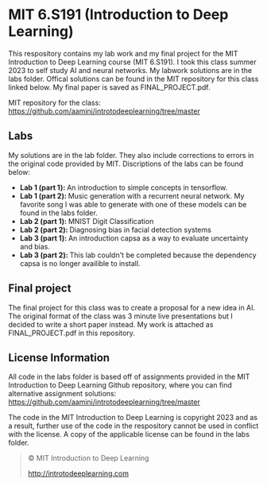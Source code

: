 # MIT 6.S191 (Introduction to Deep Learning)

This respository contains my lab work and my final project for the MIT Introduction to Deep Learning course (MIT 6.S191). I took this class summer 2023 to self study AI and neural networks. My labwork solutions are in the labs folder. Offical solutions can be found in the MIT repository for this class linked below. My final paper is saved as FINAL_PROJECT.pdf.

MIT repository for the class: https://github.com/aamini/introtodeeplearning/tree/master

## Labs

My solutions are in the lab folder. They also include corrections to errors in the original code provided by MIT. Discriptions of the labs can be found below:

<ul>
  <li><b>Lab 1 (part 1): </b>An introduction to simple concepts in tensorflow.</li>
  <li><b>Lab 1 (part 2): </b>Music generation with a recurrent neural network. My favorite song I was able to generate with one of these models can be found in the labs folder.</li>
  <li><b>Lab 2 (part 1): </b>MNIST Digit Classification</li>
  <li><b>Lab 2 (part 2): </b>Diagnosing bias in facial detection systems</li>
  <li><b>Lab 3 (part 1): </b>An introduction capsa as a way to evaluate uncertainty and bias.</li>
  <li><b>Lab 3 (part 2): </b>This lab couldn't be completed because the dependency capsa is no longer availible to install.</li>
</ul>

## Final project

The final project for this class was to create a proposal for a new idea in AI. The original format of the class was 3 minute live presentations but I decided to write a short paper instead. My work is attached as FINAL_PROJECT.pdf in this repository.

## License Information

All code in the labs folder is based off of assignments provided in the MIT Introduction to Deep Learning Github repository, where you can find alternative assignment solutions: https://github.com/aamini/introtodeeplearning/tree/master

The code in the MIT Introduction to Deep Learning is copyright 2023 and as a result, further use of the code in the respository cannot be used in conflict with the license. A copy of the applicable license can be found in the labs folder.

> © MIT Introduction to Deep Learning
>
> http://introtodeeplearning.com
